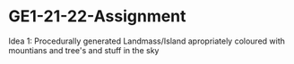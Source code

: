 # GE1-21-22-Assignment

Idea 1: 
Procedurally generated Landmass/Island apropriately coloured with mountians and tree's and stuff in the sky

